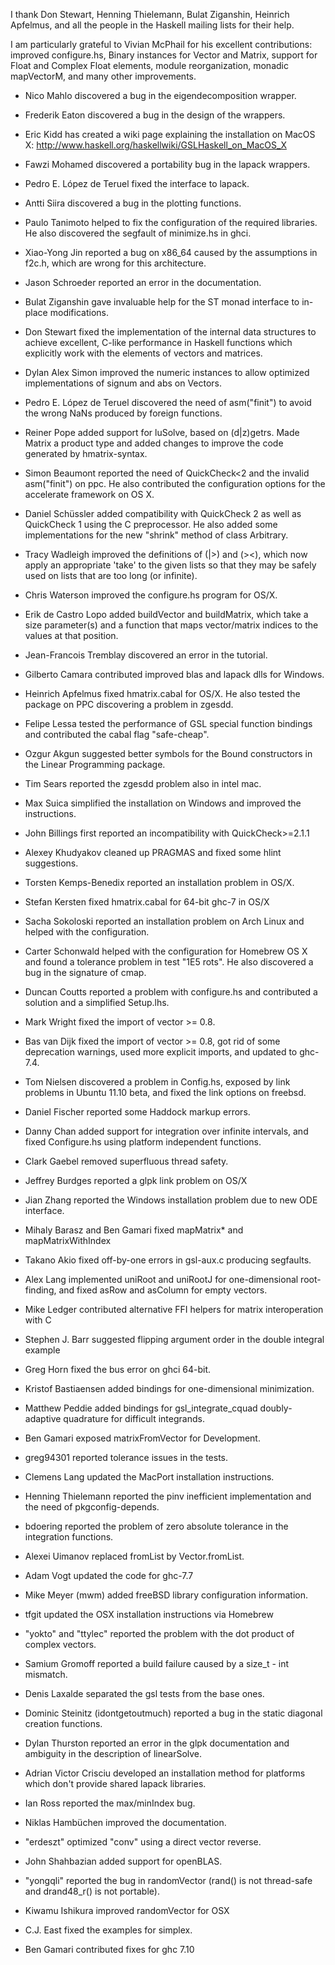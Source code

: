 I thank Don Stewart, Henning Thielemann, Bulat Ziganshin, Heinrich Apfelmus,
and all the people in the Haskell mailing lists for their help.

I am particularly grateful to Vivian McPhail for his excellent
contributions: improved configure.hs, Binary instances for
Vector and Matrix, support for Float and Complex Float elements,
module reorganization, monadic mapVectorM, and many other improvements.

- Nico Mahlo discovered a bug in the eigendecomposition wrapper.

- Frederik Eaton discovered a bug in the design of the wrappers.

- Eric Kidd has created a wiki page explaining the installation on MacOS X:
  http://www.haskell.org/haskellwiki/GSLHaskell_on_MacOS_X

- Fawzi Mohamed discovered a portability bug in the lapack wrappers.

- Pedro E. López de Teruel fixed the interface to lapack.

- Antti Siira discovered a bug in the plotting functions.

- Paulo Tanimoto helped to fix the configuration of the required libraries.
  He also discovered the segfault of minimize.hs in ghci.

- Xiao-Yong Jin reported a bug on x86_64 caused by the assumptions in f2c.h,
  which are wrong for this architecture.

- Jason Schroeder reported an error in the documentation.

- Bulat Ziganshin gave invaluable help for the ST monad interface to
  in-place modifications.

- Don Stewart fixed the implementation of the internal data structures
  to achieve excellent, C-like performance in Haskell functions which
  explicitly work with the elements of vectors and matrices.

- Dylan Alex Simon improved the numeric instances to allow optimized
  implementations of signum and abs on Vectors.

- Pedro E. López de Teruel discovered the need of asm("finit") to
  avoid the wrong NaNs produced by foreign functions.

- Reiner Pope added support for luSolve, based on (d|z)getrs.
  Made Matrix a product type and added changes to improve the code generated
  by hmatrix-syntax.

- Simon Beaumont reported the need of QuickCheck<2 and the invalid
  asm("finit") on ppc. He also contributed the configuration options
  for the accelerate framework on OS X.

- Daniel Schüssler added compatibility with QuickCheck 2 as well
  as QuickCheck 1 using the C preprocessor. He also added some
  implementations for the new "shrink" method of class Arbitrary.

- Tracy Wadleigh improved the definitions of (|>) and (><), which now
  apply an appropriate 'take' to the given lists so that they may be
  safely used on lists that are too long (or infinite).

- Chris Waterson improved the configure.hs program for OS/X.

- Erik de Castro Lopo added buildVector and buildMatrix, which take a
  size parameter(s) and a function that maps vector/matrix indices
  to the values at that position.

- Jean-Francois Tremblay discovered an error in the tutorial.

- Gilberto Camara contributed improved blas and lapack dlls for Windows.

- Heinrich Apfelmus fixed hmatrix.cabal for OS/X. He also tested the package
  on PPC discovering a problem in zgesdd.

- Felipe Lessa tested the performance of GSL special function bindings
  and contributed the cabal flag "safe-cheap".

- Ozgur Akgun suggested better symbols for the Bound constructors in the
  Linear Programming package.

- Tim Sears reported the zgesdd problem also in intel mac.

- Max Suica simplified the installation on Windows and improved the instructions.

- John Billings first reported an incompatibility with QuickCheck>=2.1.1

- Alexey Khudyakov cleaned up PRAGMAS and fixed some hlint suggestions.

- Torsten Kemps-Benedix reported an installation problem in OS/X.

- Stefan Kersten fixed hmatrix.cabal for 64-bit ghc-7 in OS/X

- Sacha Sokoloski reported an installation problem on Arch Linux and
  helped with the configuration.

- Carter Schonwald helped with the configuration for Homebrew OS X and
  found a tolerance problem in test "1E5 rots". He also discovered
  a bug in the signature of cmap.

- Duncan Coutts reported a problem with configure.hs and contributed
  a solution and a simplified Setup.lhs.

- Mark Wright fixed the import of vector >= 0.8.

- Bas van Dijk fixed the import of vector >= 0.8, got rid of some
  deprecation warnings, used more explicit imports, and updated to ghc-7.4.

- Tom Nielsen discovered a problem in Config.hs, exposed by link problems
  in Ubuntu 11.10 beta, and fixed the link options on freebsd.

- Daniel Fischer reported some Haddock markup errors.

- Danny Chan added support for integration over infinite intervals, and fixed
  Configure.hs using platform independent functions.

- Clark Gaebel removed superfluous thread safety.

- Jeffrey Burdges reported a glpk link problem on OS/X

- Jian Zhang reported the Windows installation problem due to new ODE interface.

- Mihaly Barasz and Ben Gamari fixed mapMatrix* and mapMatrixWithIndex

- Takano Akio fixed off-by-one errors in gsl-aux.c producing segfaults.

- Alex Lang implemented uniRoot and uniRootJ for one-dimensional root-finding, and
  fixed asRow and asColumn for empty vectors.

- Mike Ledger contributed alternative FFI helpers for matrix interoperation with C

- Stephen J. Barr suggested flipping argument order in the double integral example

- Greg Horn fixed the bus error on ghci 64-bit.

- Kristof Bastiaensen added bindings for one-dimensional minimization.

- Matthew Peddie added bindings for gsl_integrate_cquad doubly-adaptive quadrature
  for difficult integrands.

- Ben Gamari exposed matrixFromVector for Development.

- greg94301 reported tolerance issues in the tests.

- Clemens Lang updated the MacPort installation instructions.

- Henning Thielemann reported the pinv inefficient implementation and the need of
  pkgconfig-depends.

- bdoering reported the problem of zero absolute tolerance in the integration functions.

- Alexei Uimanov replaced fromList by Vector.fromList.

- Adam Vogt updated the code for ghc-7.7

- Mike Meyer (mwm) added freeBSD library configuration information.

- tfgit updated the OSX installation instructions via Homebrew

- "yokto" and "ttylec" reported the problem with the dot product of complex vectors.

- Samium Gromoff reported a build failure caused by a size_t - int mismatch.

- Denis Laxalde separated the gsl tests from the base ones.

- Dominic Steinitz (idontgetoutmuch) reported a bug in the static diagonal creation functions.

- Dylan Thurston reported an error in the glpk documentation and ambiguity in
  the description of linearSolve.

- Adrian Victor Crisciu developed an installation method for platforms which
  don't provide shared lapack libraries.

- Ian Ross reported the max/minIndex bug.

- Niklas Hambüchen improved the documentation.

- "erdeszt" optimized "conv" using a direct vector reverse.

- John Shahbazian added support for openBLAS.

- "yongqli" reported the bug in randomVector (rand() is not thread-safe and drand48_r() is not portable).

- Kiwamu Ishikura improved randomVector for OSX

- C.J. East fixed the examples for simplex.

- Ben Gamari contributed fixes for ghc 7.10

